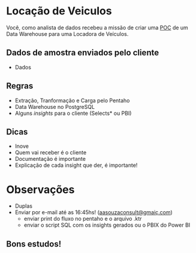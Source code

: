 # Locação de Veiculos

Você, como analista de dados recebeu a missão de criar uma [POC](https://blog.ploomes.com/poc/) de um Data Warehouse para uma Locadora de Veículos.

## Dados de amostra enviados pelo cliente
- Dados

## Regras
- Extração, Tranformação e Carga pelo Pentaho
- Data Warehouse no PostgreSQL
- Alguns *insights* para o cliente (Selects* ou PBI)

## Dicas
- Inove
- Quem vai receber é o cliente
- Documentação é importante
- Explicação de cada insight que der, é importante!

# Observações
- Duplas
- Enviar por e-mail até as 16:45hs! (aasouzaconsult@gmaiç.com)
    - enviar print do fluxo no pentaho e o arquivo .ktr
    - enviar o script SQL com os insights gerados ou o PBIX do Power BI

## Bons estudos!
